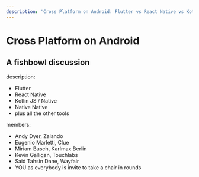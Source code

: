 ```yaml
---
description: 'Cross Platform on Android: Flutter vs React Native vs Kotlin Native'
---
```


# Cross Platform on Android

## A fishbowl discussion

description:

* Flutter
* React Native
* Kotlin JS / Native
* Native Native
* plus all the other tools

members:

* Andy Dyer, Zalando
* Eugenio Marletti, Clue
* Miriam Busch, Karlmax Berlin
* Kevin Galligan, Touchlabs
* Said Tahsin Dane, Wayfair
* YOU as everybody is invite to take a chair in rounds

